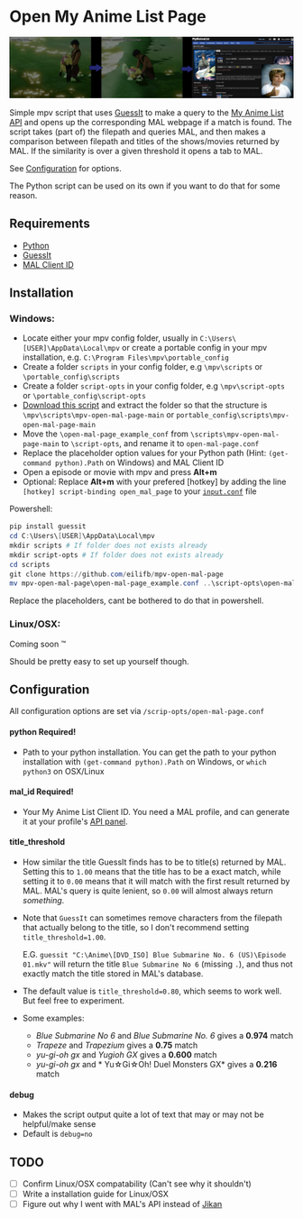 # Open My Anime List Page
![image](banner.jpg)

Simple mpv script that uses [GuessIt](https://pypi.org/project/guessit/) to
make a query to the [My Anime List API](https://myanimelist.net/apiconfig/references/api/v2)
and opens up the corresponding MAL webpage if a match is found.
The script takes (part of) the filepath and queries MAL, and then makes a comparison
between filepath and titles of the shows/movies returned by MAL. If  the similarity is over a given threshold it opens a tab to MAL.

See [Configuration](#conf) for options.

The Python script can be used on its own if you want to do that for some reason.

## Requirements
- [Python](https://www.python.org/downloads/)
- [GuessIt](https://pypi.org/project/guessit/)
- [MAL Client ID](https://help.myanimelist.net/hc/en-us/articles/900003108823-API)

## Installation
### Windows:
- Locate either your mpv config folder, usually in `C:\Users\[USER]\AppData\Local\mpv`
or create a portable config in your mpv installation, e.g. `C:\Program Files\mpv\portable_config`
- Create a folder `scripts` in your config folder, e.g `\mpv\scripts` or `\portable_config\scripts`
- Create a folder `script-opts` in your config folder, e.g `\mpv\script-opts` or `\portable_config\script-opts`
- [Download this script](https://github.com/eilifb/mpv-open-mal-page/archive/refs/heads/main.zip) and extract the folder so that the structure is
`\mpv\scripts\mpv-open-mal-page-main` or `portable_config\scripts\mpv-open-mal-page-main`
- Move the `\open-mal-page_example_conf` from `\scripts\mpv-open-mal-page-main` to `\script-opts`, and rename it to `open-mal-page.conf`
- Replace the placeholder option values for your Python path (Hint: `(get-command python).Path` on Windows) and MAL Client ID
- Open a episode or movie with mpv and press __Alt+m__
- Optional: Replace __Alt+m__ with your prefered \[hotkey\] by adding the line `[hotkey] script-binding open_mal_page` to your [`input.conf`](https://mpv.io/manual/master/#input-conf) file

Powershell:
```powershell
pip install guessit
cd C:\Users\[USER]\AppData\Local\mpv
mkdir scripts # If folder does not exists already
mkdir script-opts # If folder does not exists already
cd scripts
git clone https://github.com/eilifb/mpv-open-mal-page
mv mpv-open-mal-page\open-mal-page_example.conf ..\script-opts\open-mal-page.conf
```
Replace the placeholders, cant be bothered to do that in powershell.
### Linux/OSX:
Coming soon ™

Should be pretty easy to set up yourself though.

<a name="#conf" />

## Configuration

All configuration options are set via `/scrip-opts/open-mal-page.conf`
#### python **Required!**
- Path to your python installation. You can get the path to your python installation with `(get-command python).Path` on Windows, or `which python3` on OSX/Linux

#### mal_id **Required!**
- Your My Anime List Client ID. You need a MAL profile, and can generate it at your profile's [API panel](https://myanimelist.net/apiconfig).

#### title_threshold
- How similar the title GuessIt finds has to be to title(s) returned by MAL.
Setting this to `1.00` means that the title has to be a exact match, while setting it to `0.00` means that it will match
with the first result returned by MAL. MAL's query is quite lenient, so `0.00` will almost always return *something*.
- Note that `GuessIt` can sometimes remove characters from the filepath that actually belong to the title, so I don't recommend setting `title_threshold=1.00`.

    E.G. `guessit "C:\Anime\[DVD_ISO] Blue Submarine No. 6 (US)\Episode 01.mkv"` will return the title `Blue Submarine No 6` (missing `.`), and thus not exactly match the title stored in MAL's database.
- The default value is `title_threshold=0.80`, which seems to work well. But feel free to experiment.
- Some examples:
    - *Blue Submarine No 6* and *Blue Submarine No. 6* gives a **0.974** match
    - *Trapeze* and *Trapezium* gives a **0.75** match
    - *yu-gi-oh gx* and *Yugioh GX* gives a **0.600** match
    - *yu-gi-oh gx* and * Yu☆Gi☆Oh! Duel Monsters GX* gives a **0.216** match

#### debug
- Makes the script output quite a lot of text that may or may not be helpful/make sense
- Default is `debug=no`

## TODO
- [ ] Confirm Linux/OSX compatability (Can't see why it shouldn't)
- [ ] Write a installation guide for Linux/OSX
- [ ] Figure out why I went with MAL's API instead of [Jikan](https://jikan.moe/)